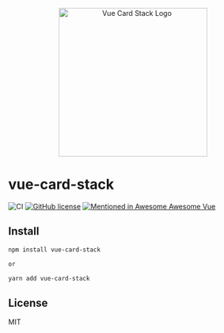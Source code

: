 <p align="center">
  <a href="https://github.com/rodleviton/vue-card-stack/" target="_blank">
    <img width="300" alt="Vue Card Stack Logo" src="https://github.com/rodleviton/vue-card-stack/blob/next/vue-card-stack.png">
  </a>
</p>

# vue-card-stack

![CI](https://github.com/rodleviton/vue-card-stack/workflows/CI/badge.svg)
[![GitHub license](https://img.shields.io/github/license/mashape/apistatus.svg)](https://github.com/rodleviton/vue-card-stack/blob/master/LICENSE)
[![Mentioned in Awesome Awesome Vue](https://awesome.re/mentioned-badge.svg)](https://github.com/vuejs/awesome-vue)

## Install

```bash
npm install vue-card-stack

or

yarn add vue-card-stack
```

## License

MIT
